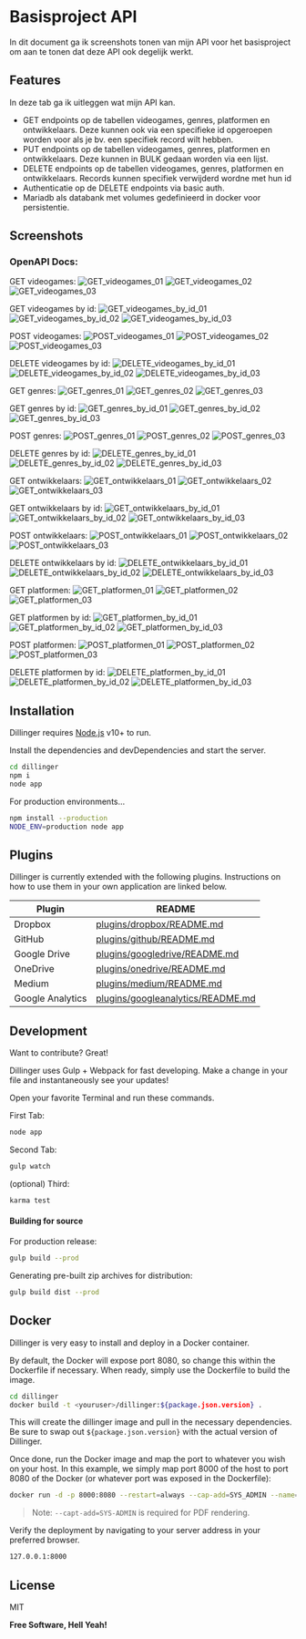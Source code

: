 # Basisproject API



In dit document ga ik screenshots tonen van mijn API voor het basisproject om aan te tonen dat deze API ook degelijk werkt.


## Features
In deze tab ga ik uitleggen wat mijn API kan.
- GET endpoints op de tabellen videogames, genres, platformen en ontwikkelaars. Deze kunnen ook via een specifieke id opgeroepen worden voor als je bv. een specifiek record wilt hebben.
- PUT endpoints op de tabellen videogames, genres, platformen en ontwikkelaars. Deze kunnen in BULK gedaan worden via een lijst.
- DELETE endpoints op de tabellen videogames, genres, platformen en ontwikkelaars. Records kunnen specifiek verwijderd wordne met hun id
- Authenticatie op de DELETE endpoints via basic auth.
- Mariadb als databank met volumes gedefinieerd in docker voor persistentie.




## Screenshots
### OpenAPI Docs:

GET videogames:
![GET_videogames_01](https://github.com/r0901651/basisproject-api-development-videogames/assets/95848828/f0079ea7-55b8-49f3-8ace-7b12cb6e228c)
![GET_videogames_02](https://github.com/r0901651/basisproject-api-development-videogames/assets/95848828/f375b8ae-76fe-4abb-8c18-cefa2cb9c3b7)
![GET_videogames_03](https://github.com/r0901651/basisproject-api-development-videogames/assets/95848828/45c85ca7-0942-4ca9-be29-3090219ca024)

GET videogames by id:
![GET_videogames_by_id_01](https://github.com/r0901651/basisproject-api-development-videogames/assets/95848828/370b4dac-331d-4b51-b7da-2884955ff099)
![GET_videogames_by_id_02](https://github.com/r0901651/basisproject-api-development-videogames/assets/95848828/101f1f19-0df0-4720-bac5-37b859ba1f2c)
![GET_videogames_by_id_03](https://github.com/r0901651/basisproject-api-development-videogames/assets/95848828/c54ab32a-72cf-41e4-942f-abe83c19e553)

POST videogames:
![POST_videogames_01](https://github.com/r0901651/basisproject-api-development-videogames/assets/95848828/eaed2f76-8d8b-4509-ada5-1b73528ec053)
![POST_videogames_02](https://github.com/r0901651/basisproject-api-development-videogames/assets/95848828/e1236e39-b11e-431a-99a8-cb0e8534cc07)
![POST_videogames_03](https://github.com/r0901651/basisproject-api-development-videogames/assets/95848828/dfefcf21-1d03-417c-bbbb-ee9144c4283f)

DELETE videogames by id:
![DELETE_videogames_by_id_01](https://github.com/r0901651/basisproject-api-development-videogames/assets/95848828/dd7d7045-6707-48fe-b405-3cb93166537d)
![DELETE_videogames_by_id_02](https://github.com/r0901651/basisproject-api-development-videogames/assets/95848828/68fe0b20-fb5d-4d78-a24c-4c713eb3a1eb)
![DELETE_videogames_by_id_03](https://github.com/r0901651/basisproject-api-development-videogames/assets/95848828/d7ee071e-132b-4772-9ce5-aabe416bf3ac)



GET genres:
![GET_genres_01](https://github.com/r0901651/basisproject-api-development-videogames/assets/95848828/5e946fae-b65d-4944-bffe-f806b1e6f1d0)
![GET_genres_02](https://github.com/r0901651/basisproject-api-development-videogames/assets/95848828/3e0158bf-9e22-495b-a8ff-14e552675b0e)
![GET_genres_03](https://github.com/r0901651/basisproject-api-development-videogames/assets/95848828/c1acae71-7c77-45ce-b26d-d891641cbdc7)

GET genres by id:
![GET_genres_by_id_01](https://github.com/r0901651/basisproject-api-development-videogames/assets/95848828/3d5154e3-cd86-4546-9863-20e6fce38c18)
![GET_genres_by_id_02](https://github.com/r0901651/basisproject-api-development-videogames/assets/95848828/ffb07f8f-b6ca-4552-bb34-7075149d9fc1)
![GET_genres_by_id_03](https://github.com/r0901651/basisproject-api-development-videogames/assets/95848828/ec3283c0-3e2a-41fa-aedb-6fec62f0e458)

POST genres:
![POST_genres_01](https://github.com/r0901651/basisproject-api-development-videogames/assets/95848828/1677cf6d-04bf-4b62-b5d7-a0ba36e13c32)
![POST_genres_02](https://github.com/r0901651/basisproject-api-development-videogames/assets/95848828/838ba4a5-2880-42c7-a015-aedc73ae8199)
![POST_genres_03](https://github.com/r0901651/basisproject-api-development-videogames/assets/95848828/872b0be9-5421-4a7a-81e1-b89a3bd9bd08)

DELETE genres by id:
![DELETE_genres_by_id_01](https://github.com/r0901651/basisproject-api-development-videogames/assets/95848828/1ac10eaa-ad00-4dec-b45f-5af53e541ec4)
![DELETE_genres_by_id_02](https://github.com/r0901651/basisproject-api-development-videogames/assets/95848828/153d6ebc-c706-4091-bd4b-ff469e218686)
![DELETE_genres_by_id_03](https://github.com/r0901651/basisproject-api-development-videogames/assets/95848828/8ecc07c1-e25e-4e28-b44e-7a711d6e5a71)



GET ontwikkelaars:
![GET_ontwikkelaars_01](https://github.com/r0901651/basisproject-api-development-videogames/assets/95848828/53db7c15-921d-4275-8238-262c2f99a293)
![GET_ontwikkelaars_02](https://github.com/r0901651/basisproject-api-development-videogames/assets/95848828/f23491c5-a354-44ab-8a74-cd40dd4d87c4)
![GET_ontwikkelaars_03](https://github.com/r0901651/basisproject-api-development-videogames/assets/95848828/f6217d27-74d7-44f2-9ba8-833a5a92f426)

GET ontwikkelaars by id:
![GET_ontwikkelaars_by_id_01](https://github.com/r0901651/basisproject-api-development-videogames/assets/95848828/9d450e56-7f1b-4578-8d6e-d276eedb7c1a)
![GET_ontwikkelaars_by_id_02](https://github.com/r0901651/basisproject-api-development-videogames/assets/95848828/040f2571-cf1c-4bd4-b3f6-28c85a8582a4)
![GET_ontwikkelaars_by_id_03](https://github.com/r0901651/basisproject-api-development-videogames/assets/95848828/b5188bf5-0927-4d89-800e-7568b41fd225)

POST ontwikkelaars:
![POST_ontwikkelaars_01](https://github.com/r0901651/basisproject-api-development-videogames/assets/95848828/dbc27781-2384-4880-a890-e4ae965fbc84)
![POST_ontwikkelaars_02](https://github.com/r0901651/basisproject-api-development-videogames/assets/95848828/402c5c49-1e76-497b-9d5d-ca99f136a7f8)
![POST_ontwikkelaars_03](https://github.com/r0901651/basisproject-api-development-videogames/assets/95848828/24bb719d-93ff-4d5f-b8fc-694a3c8ed391)

DELETE ontwikkelaars by id:
![DELETE_ontwikkelaars_by_id_01](https://github.com/r0901651/basisproject-api-development-videogames/assets/95848828/337143e9-a847-42b2-8f44-914e2d264832)
![DELETE_ontwikkelaars_by_id_02](https://github.com/r0901651/basisproject-api-development-videogames/assets/95848828/1e45d4c6-6bf8-4886-9e5e-0c1a978edfa7)
![DELETE_ontwikkelaars_by_id_03](https://github.com/r0901651/basisproject-api-development-videogames/assets/95848828/5562ad4d-a98e-470b-a94b-c6ab8a042abe)



GET platformen:
![GET_platformen_01](https://github.com/r0901651/basisproject-api-development-videogames/assets/95848828/6ebfb9a3-d887-400a-900a-374366545984)
![GET_platformen_02](https://github.com/r0901651/basisproject-api-development-videogames/assets/95848828/a0f327ff-2207-40fd-801d-69133817cab5)
![GET_platformen_03](https://github.com/r0901651/basisproject-api-development-videogames/assets/95848828/3c685d01-b39c-4239-8eee-31fb5939a16d)

GET platformen by id:
![GET_platformen_by_id_01](https://github.com/r0901651/basisproject-api-development-videogames/assets/95848828/f122b382-65a2-4505-850b-7fa7abe3800f)
![GET_platformen_by_id_02](https://github.com/r0901651/basisproject-api-development-videogames/assets/95848828/c764af7e-8632-4cdd-af4c-5a033d850284)
![GET_platformen_by_id_03](https://github.com/r0901651/basisproject-api-development-videogames/assets/95848828/5588794d-5090-477d-843e-179494cbb22b)

POST platformen:
![POST_platformen_01](https://github.com/r0901651/basisproject-api-development-videogames/assets/95848828/73297f40-db30-48ff-bcce-55d2e560e9e9)
![POST_platformen_02](https://github.com/r0901651/basisproject-api-development-videogames/assets/95848828/0f47bd00-4cb0-4175-95f0-afc65150b655)
![POST_platformen_03](https://github.com/r0901651/basisproject-api-development-videogames/assets/95848828/22775098-62a3-4bfa-b19e-b60e30a092e3)

DELETE platformen by id:
![DELETE_platformen_by_id_01](https://github.com/r0901651/basisproject-api-development-videogames/assets/95848828/97f9ccf8-9d10-4048-a44e-f3dff6e96576)
![DELETE_platformen_by_id_02](https://github.com/r0901651/basisproject-api-development-videogames/assets/95848828/d4428f38-2fc7-42cf-8f9c-313edeebae0e)
![DELETE_platformen_by_id_03](https://github.com/r0901651/basisproject-api-development-videogames/assets/95848828/63572eae-4236-47cc-b494-47f1651eba39)


## Installation

Dillinger requires [Node.js](https://nodejs.org/) v10+ to run.

Install the dependencies and devDependencies and start the server.

```sh
cd dillinger
npm i
node app
```

For production environments...

```sh
npm install --production
NODE_ENV=production node app
```

## Plugins

Dillinger is currently extended with the following plugins.
Instructions on how to use them in your own application are linked below.

| Plugin | README |
| ------ | ------ |
| Dropbox | [plugins/dropbox/README.md][PlDb] |
| GitHub | [plugins/github/README.md][PlGh] |
| Google Drive | [plugins/googledrive/README.md][PlGd] |
| OneDrive | [plugins/onedrive/README.md][PlOd] |
| Medium | [plugins/medium/README.md][PlMe] |
| Google Analytics | [plugins/googleanalytics/README.md][PlGa] |

## Development

Want to contribute? Great!

Dillinger uses Gulp + Webpack for fast developing.
Make a change in your file and instantaneously see your updates!

Open your favorite Terminal and run these commands.

First Tab:

```sh
node app
```

Second Tab:

```sh
gulp watch
```

(optional) Third:

```sh
karma test
```

#### Building for source

For production release:

```sh
gulp build --prod
```

Generating pre-built zip archives for distribution:

```sh
gulp build dist --prod
```

## Docker

Dillinger is very easy to install and deploy in a Docker container.

By default, the Docker will expose port 8080, so change this within the
Dockerfile if necessary. When ready, simply use the Dockerfile to
build the image.

```sh
cd dillinger
docker build -t <youruser>/dillinger:${package.json.version} .
```

This will create the dillinger image and pull in the necessary dependencies.
Be sure to swap out `${package.json.version}` with the actual
version of Dillinger.

Once done, run the Docker image and map the port to whatever you wish on
your host. In this example, we simply map port 8000 of the host to
port 8080 of the Docker (or whatever port was exposed in the Dockerfile):

```sh
docker run -d -p 8000:8080 --restart=always --cap-add=SYS_ADMIN --name=dillinger <youruser>/dillinger:${package.json.version}
```

> Note: `--capt-add=SYS-ADMIN` is required for PDF rendering.

Verify the deployment by navigating to your server address in
your preferred browser.

```sh
127.0.0.1:8000
```

## License

MIT

**Free Software, Hell Yeah!**

[//]: # (These are reference links used in the body of this note and get stripped out when the markdown processor does its job. There is no need to format nicely because it shouldn't be seen. Thanks SO - http://stackoverflow.com/questions/4823468/store-comments-in-markdown-syntax)

   [dill]: <https://github.com/joemccann/dillinger>
   [git-repo-url]: <https://github.com/joemccann/dillinger.git>
   [john gruber]: <http://daringfireball.net>
   [df1]: <http://daringfireball.net/projects/markdown/>
   [markdown-it]: <https://github.com/markdown-it/markdown-it>
   [Ace Editor]: <http://ace.ajax.org>
   [node.js]: <http://nodejs.org>
   [Twitter Bootstrap]: <http://twitter.github.com/bootstrap/>
   [jQuery]: <http://jquery.com>
   [@tjholowaychuk]: <http://twitter.com/tjholowaychuk>
   [express]: <http://expressjs.com>
   [AngularJS]: <http://angularjs.org>
   [Gulp]: <http://gulpjs.com>

   [PlDb]: <https://github.com/joemccann/dillinger/tree/master/plugins/dropbox/README.md>
   [PlGh]: <https://github.com/joemccann/dillinger/tree/master/plugins/github/README.md>
   [PlGd]: <https://github.com/joemccann/dillinger/tree/master/plugins/googledrive/README.md>
   [PlOd]: <https://github.com/joemccann/dillinger/tree/master/plugins/onedrive/README.md>
   [PlMe]: <https://github.com/joemccann/dillinger/tree/master/plugins/medium/README.md>
   [PlGa]: <https://github.com/RahulHP/dillinger/blob/master/plugins/googleanalytics/README.md>
